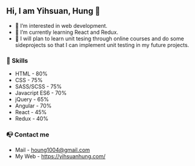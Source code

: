 ## Hi, I am Yihsuan, Hung 👋
- 👀 I’m interested in web development.
- 🌱 I’m currently learning React and Redux.
- 📝 I will plan to learn unit tesing through online courses and do some sideprojects so that I can implement unit testing in my future projects.

### 🔨 Skills 
* HTML - 80%            
* CSS  - 75%            
* SASS/SCSS - 75%      
* Javacript ES6 - 70%  
* jQuery - 65%
* Angular - 70%
* React - 45%
* Redux - 40%

### 📭 Contact me
* Mail - houng1004@gmail.com
* My Web - https://yihsuanhung.com/
